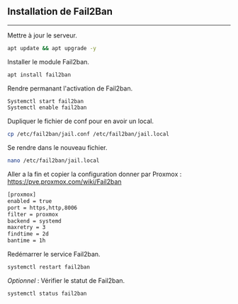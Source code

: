 ## Installation de Fail2Ban
---
Mettre à jour le serveur.
```bash
apt update && apt upgrade -y
```

Installer le module Fail2ban.
```bash
apt install fail2ban
```

Rendre permanant l'activation de Fail2ban.
```bash
Systemctl start fail2ban
Systemctl enable fail2ban
```

Dupliquer le fichier de conf pour en avoir un local.
```bash
cp /etc/fail2ban/jail.conf /etc/fail2ban/jail.local
```

Se rendre dans le nouveau fichier.
```bash
nano /etc/fail2ban/jail.local
```

Aller a la fin et copier la configuration donner par Proxmox : https://pve.proxmox.com/wiki/Fail2ban
```bash
[proxmox]
enabled = true
port = https,http,8006
filter = proxmox
backend = systemd
maxretry = 3
findtime = 2d
bantime = 1h
```

Redémarrer le service Fail2ban.
```bash
systemctl restart fail2ban
```

*Optionnel* : Vérifier le statut de Fail2ban.
```bash
systemctl status fail2ban
```

